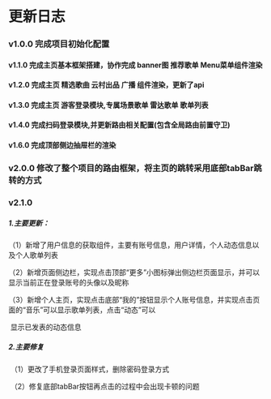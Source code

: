 # 更新日志

### v1.0.0 完成项目初始化配置
#### v1.1.0 完成主页基本框架搭建，协作完成 banner图 推荐歌单 Menu菜单组件渲染
#### v1.2.0 完成主页 精选歌曲 云村出品 广播 组件渲染，更新了api
#### v1.3.0 完成主页 游客登录模块,专属场景歌单 雷达歌单 歌单列表
#### v1.4.0 完成扫码登录模块,并更新路由相关配置(包含全局路由前置守卫)
#### v1.6.0 完成顶部侧边抽屉栏的渲染



### v2.0.0 修改了整个项目的路由框架，将主页的跳转采用底部tabBar跳转的方式
### v2.1.0 

##### 	1.主要更新：

​	    （1）新增了用户信息的获取组件，主要有账号信息，用户详情，个人动态信息以及个人歌单列表

​	    （2）新增页面侧边栏，实现点击顶部“更多”小图标弹出侧边栏页面显示，并可以显示当前正在登录账号的头像以及昵称

​	    （3）新增个人主页，实现点击底部“我的”按钮显示个人账号信息，并实现点击页面的“音乐”可以显示歌单列表，点击“动态”可以

​		显示已发表的动态信息

##### 	2.主要修复

​             （1）更改了手机登录页面样式，删除密码登录方式

​	     （2）修复底部tabBar按钮再点击的过程中会出现卡顿的问题



